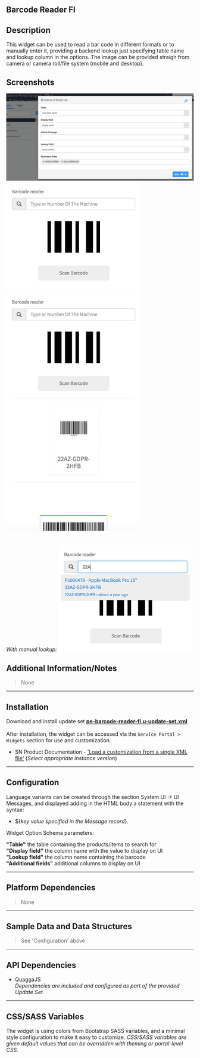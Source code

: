 ## Barcode Reader FI

## Description

This widget can be used to read a bar code in different formats or to manually enter it, providing a backend lookup just specifying table name and lookup column in the options.
The image can be provided straigh from camera or camera roll/file system (mobile and desktop).

## Screenshots
![alt text](../images/pe-barcode-reader-fi-01.png "Barcode Reader - Options") <br/>
![alt text](../images/pe-barcode-reader-fi-02.png "Barcode Reader - Initial UI") <br/>
![alt text](../images/pe-barcode-reader-fi-03.png "Barcode Reader - After code extraction from image") <br/>
<br/>
<br/>
<i>With manual lookup:</i>
![alt text](../images/pe-barcode-reader-fi-04.png "Barcode Reader - Manual lookup") <br/>

## Additional Information/Notes
> None
---
## Installation
Download and install update set **[pe-barcode-reader-fi.u-update-set.xml](pe-barcode-reader-fi.u-update-set.xml)** <br/><br/>
After installation, the widget can be accessed via the `Service Portal > Widgets` section for use and customization.<br/>
* SN Product Documentation - ['Load a customization from a single XML file'](https://docs.servicenow.com/search?q=Load+a+customization+from+a+single+XML+file)   (<i>Select appropriate instance version</i>)
---
## Configuration
Language variants can be created through the section System UI -> UI Messages, and displayed adding in the HTML body a statement with the syntax:<br/>
* ${<i>key value specified in the Message record</i>}.

Widget Option Schema parameters:

**"Table"**  the table containing the products/items to search for<br/>
**"Display field"**  the column name with the value to display on UI<br/>
**"Lookup field"**  the column name containing the barcode<br/>
**"Additional fields"**  additional columns to display on UI<br/>

---
## Platform Dependencies
> None
---
## Sample Data and Data Structures
> See 'Configuration' above
---
## API Dependencies
* QuaggaJS <br/>
<i>Dependencies are included and configured as part of the provided Update Set.</i>
---
## CSS/SASS Variables
The widget is using colors from Bootstrap SASS variables, and a minimal style configuration to make it easy to customize.
_CSS/SASS variables are given default values that can be overridden with theming or portal-level CSS._
